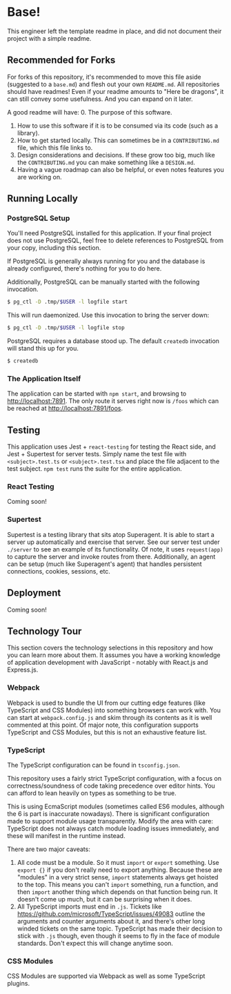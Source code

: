 # Base!

This engineer left the template readme in place, and did not document their
project with a simple readme.

## Recommended for Forks

For forks of this repository, it's recommended to move this file aside
(suggested to a `base.md`) and flesh out your own `README.md`. All repositories
should have readmes! Even if your readme amounts to "Here be dragons", it can
still convey some usefulness. And you can expand on it later.

A good readme will have:
0. The purpose of this software.
1. How to use this software if it is to be consumed via its code (such as a
   library).
2. How to get started locally. This can sometimes be in a `CONTRIBUTING.md`
   file, which this file links to.
3. Design considerations and decisions. If these grow too big, much like the
   `CONTRIBUTING.md` you can make something like a `DESIGN.md`.
4. Having a vague roadmap can also be helpful, or even notes features you are
   working on.

## Running Locally

### PostgreSQL Setup

You'll need PostgreSQL installed for this application. If your final project
does not use PostgreSQL, feel free to delete references to PostgreSQL from your
copy, including this section.

If PostgreSQL is generally always running for you and the database is already
configured, there's nothing for you to do here.

Additionally, PostgreSQL can be manually started with the following invocation.

``` sh
$ pg_ctl -D .tmp/$USER -l logfile start
```

This will run daemonized. Use this invocation to bring the server down:

``` sh
$ pg_ctl -D .tmp/$USER -l logfile stop
```

PostgreSQL requires a database stood up. The default `createdb` invocation will
stand this up for you.

``` sh
$ createdb
```

### The Application Itself

The application can be started with `npm start`, and browsing to
[http://localhost:7891](http://localhost:7891). The only route it serves right
now is `/foos` which can be reached at
[http://localhost:7891/foos](http://localhost:7891/foos). 

## Testing

This application uses Jest + `react-testing` for testing the React side, and
Jest + Supertest for server tests. Simply name the test file with
`<subject>.test.ts` or `<subject>.test.tsx` and place the file adjacent to the
test subject. `npm test` runs the suite for the entire application.

### React Testing

Coming soon!

### Supertest

Supertest is a testing library that sits atop Superagent. It is able to start a
server up automatically and exercise that server. See our server test under
`./server` to see an example of its functionality. Of note, it uses
`request(app)` to capture the server and invoke routes from there. Additionally,
an agent can be setup (much like Superagent's agent) that handles persistent
connections, cookies, sessions, etc.

## Deployment

Coming soon!

## Technology Tour

This section covers the technology selections in this repository and how you can
learn more about them. It assumes you have a working knowledge of application
development with JavaScript - notably with React.js and Express.js.

### Webpack

Webpack is used to bundle the UI from our cutting edge features (like
TypeScript and CSS Modules) into something browsers can work with. You can start
at `webpack.config.js` and skim through its contents as it is well commented at
this point. Of major note, this configuration supports TypeScript and CSS
Modules, but this is not an exhaustive feature list.

### TypeScript

The TypeScript configuration can be found in `tsconfig.json`.

This repository uses a fairly strict TypeScript configuration, with a focus on
correctness/soundness of code taking precedence over editor hints. You can
afford to lean heavily on types as something to be true.

This is using EcmaScript modules (sometimes called ES6 modules, although the 6
is part is inaccurate nowadays). There is significant configuration made to
support module usage transparently. Modify the area with care: TypeScript does
not always catch module loading issues immediately, and these will manifest in
the runtime instead.

There are two major caveats:
1. All code must be a module. So it must `import` or `export` something. Use
   `export {}` if you don't really need to export anything. Because these are
   "modules" in a very strict sense, `import` statements always get hoisted to
   the top. This means you can't `import` something, run a function, and then
   `import` another thing which depends on that function being run. It doesn't
   come up much, but it can be surprising when it does.
2. All TypeScript imports must end in `.js`. Tickets like
   https://github.com/microsoft/TypeScript/issues/49083 outline the arguments
   and counter arguments about it, and there's other long winded tickets on the
   same topic. TypeScript has made their decision to stick with `.js` though,
   even though it seems to fly in the face of module standards. Don't expect
   this will change anytime soon.

### CSS Modules

CSS Modules are supported via Webpack as well as some TypeScript plugins.
